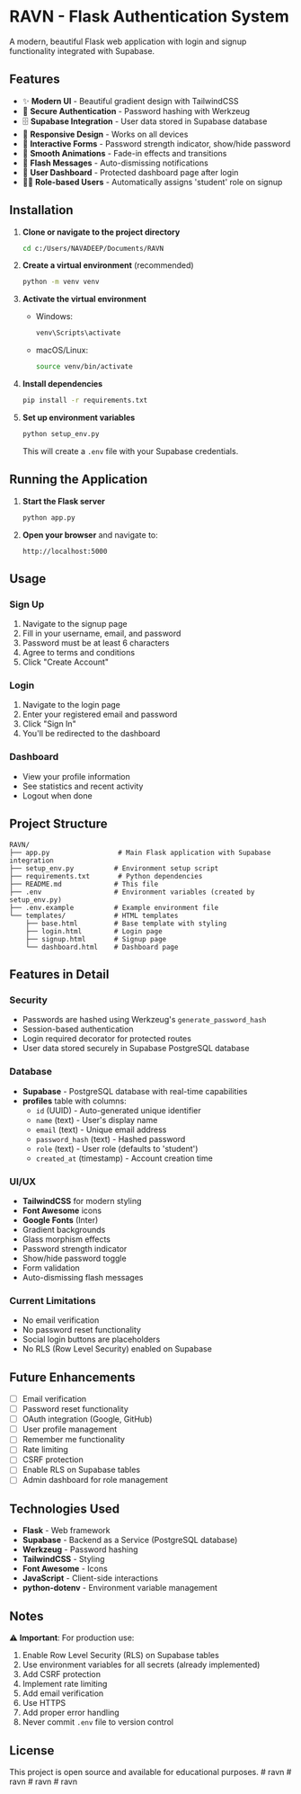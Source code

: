 # RAVN - Flask Authentication System

A modern, beautiful Flask web application with login and signup functionality integrated with Supabase.

## Features

- ✨ **Modern UI** - Beautiful gradient design with TailwindCSS
- 🔐 **Secure Authentication** - Password hashing with Werkzeug
- 🗄️ **Supabase Integration** - User data stored in Supabase database
- 📱 **Responsive Design** - Works on all devices
- 🎨 **Interactive Forms** - Password strength indicator, show/hide password
- 💫 **Smooth Animations** - Fade-in effects and transitions
- 🔔 **Flash Messages** - Auto-dismissing notifications
- 👤 **User Dashboard** - Protected dashboard page after login
- 👨‍🎓 **Role-based Users** - Automatically assigns 'student' role on signup

## Installation

1. **Clone or navigate to the project directory**
   ```bash
   cd c:/Users/NAVADEEP/Documents/RAVN
   ```

2. **Create a virtual environment** (recommended)
   ```bash
   python -m venv venv
   ```

3. **Activate the virtual environment**
   - Windows:
     ```bash
     venv\Scripts\activate
     ```
   - macOS/Linux:
     ```bash
     source venv/bin/activate
     ```

4. **Install dependencies**
   ```bash
   pip install -r requirements.txt
   ```

5. **Set up environment variables**
   ```bash
   python setup_env.py
   ```
   This will create a `.env` file with your Supabase credentials.

## Running the Application

1. **Start the Flask server**
   ```bash
   python app.py
   ```

2. **Open your browser** and navigate to:
   ```
   http://localhost:5000
   ```

## Usage

### Sign Up
1. Navigate to the signup page
2. Fill in your username, email, and password
3. Password must be at least 6 characters
4. Agree to terms and conditions
5. Click "Create Account"

### Login
1. Navigate to the login page
2. Enter your registered email and password
3. Click "Sign In"
4. You'll be redirected to the dashboard

### Dashboard
- View your profile information
- See statistics and recent activity
- Logout when done

## Project Structure

```
RAVN/
├── app.py                 # Main Flask application with Supabase integration
├── setup_env.py          # Environment setup script
├── requirements.txt       # Python dependencies
├── README.md             # This file
├── .env                  # Environment variables (created by setup_env.py)
├── .env.example          # Example environment file
└── templates/            # HTML templates
    ├── base.html         # Base template with styling
    ├── login.html        # Login page
    ├── signup.html       # Signup page
    └── dashboard.html    # Dashboard page
```

## Features in Detail

### Security
- Passwords are hashed using Werkzeug's `generate_password_hash`
- Session-based authentication
- Login required decorator for protected routes
- User data stored securely in Supabase PostgreSQL database

### Database
- **Supabase** - PostgreSQL database with real-time capabilities
- **profiles** table with columns:
  - `id` (UUID) - Auto-generated unique identifier
  - `name` (text) - User's display name
  - `email` (text) - Unique email address
  - `password_hash` (text) - Hashed password
  - `role` (text) - User role (defaults to 'student')
  - `created_at` (timestamp) - Account creation time

### UI/UX
- **TailwindCSS** for modern styling
- **Font Awesome** icons
- **Google Fonts** (Inter)
- Gradient backgrounds
- Glass morphism effects
- Password strength indicator
- Show/hide password toggle
- Form validation
- Auto-dismissing flash messages

### Current Limitations
- No email verification
- No password reset functionality
- Social login buttons are placeholders
- No RLS (Row Level Security) enabled on Supabase

## Future Enhancements

- [ ] Email verification
- [ ] Password reset functionality
- [ ] OAuth integration (Google, GitHub)
- [ ] User profile management
- [ ] Remember me functionality
- [ ] Rate limiting
- [ ] CSRF protection
- [ ] Enable RLS on Supabase tables
- [ ] Admin dashboard for role management

## Technologies Used

- **Flask** - Web framework
- **Supabase** - Backend as a Service (PostgreSQL database)
- **Werkzeug** - Password hashing
- **TailwindCSS** - Styling
- **Font Awesome** - Icons
- **JavaScript** - Client-side interactions
- **python-dotenv** - Environment variable management

## Notes

⚠️ **Important**: For production use:
1. Enable Row Level Security (RLS) on Supabase tables
2. Use environment variables for all secrets (already implemented)
3. Add CSRF protection
4. Implement rate limiting
5. Add email verification
6. Use HTTPS
7. Add proper error handling
8. Never commit `.env` file to version control

## License

This project is open source and available for educational purposes.
#   r a v n  
 #   r a v n  
 #   r a v n  
 #   r a v n  
 